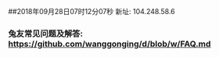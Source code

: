 ##2018年09月28日07时12分07秒 新址: 104.248.58.6
### 兔友常见问题及解答: https://github.com/wanggonging/d/blob/w/FAQ.md
